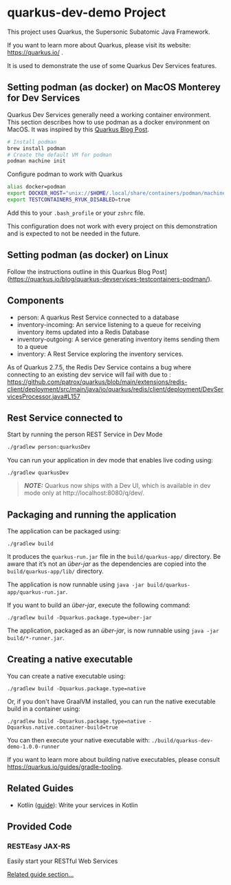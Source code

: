 # quarkus-dev-demo Project

This project uses Quarkus, the Supersonic Subatomic Java Framework.

If you want to learn more about Quarkus, please visit its website: https://quarkus.io/ .

It is used to demonstrate the use of some Quarkus Dev Services features.

## Setting podman (as docker) on MacOS Monterey for Dev Services

Quarkus Dev Services generally need a working container environment. This section describes how to use podman as a docker environment on MacOS. It was inspired by this [Quarkus Blog Post](https://quarkus.io/blog/quarkus-devservices-testcontainers-podman/).

```zsh
# Install podman
brew install podman
# Create the default VM for podman
podman machine init
```

Configure podman to work with Quarkus

```zsh
alias docker=podman
export DOCKER_HOST="unix://$HOME/.local/share/containers/podman/machine/podman-machine-default/podman.sock"
export TESTCONTAINERS_RYUK_DISABLED=true
```

Add this to your `.bash_profile` or your `zshrc` file.

This configuration does not work with every project on this demonstration and is expected to not be needed in the future.

## Setting podman (as docker) on Linux

Follow the instructions outline in this Quarkus Blog Post](https://quarkus.io/blog/quarkus-devservices-testcontainers-podman/).

## Components

* person: A quarkus Rest Service connected to a database
* inventory-incoming: An service listening to a queue for receiving inventory items updated into a Redis Database
* inventory-outgoing: A service generating inventory items sending them to a queue
* inventory: A Rest Service exploring the inventory services.


As of Quarkus 2.7.5, the Redis Dev Service contains a bug where connecting to an existing dev service will fail with due to : https://github.com/patrox/quarkus/blob/main/extensions/redis-client/deployment/src/main/java/io/quarkus/redis/client/deployment/DevServicesProcessor.java#L157

## Rest Service connected to 

Start by running the person REST Service in Dev Mode

```bash
./gradlew person:quarkusDev
```


You can run your application in dev mode that enables live coding using:
```shell script
./gradlew quarkusDev
```

> **_NOTE:_**  Quarkus now ships with a Dev UI, which is available in dev mode only at http://localhost:8080/q/dev/.

## Packaging and running the application

The application can be packaged using:
```shell script
./gradlew build
```
It produces the `quarkus-run.jar` file in the `build/quarkus-app/` directory.
Be aware that it’s not an _über-jar_ as the dependencies are copied into the `build/quarkus-app/lib/` directory.

The application is now runnable using `java -jar build/quarkus-app/quarkus-run.jar`.

If you want to build an _über-jar_, execute the following command:
```shell script
./gradlew build -Dquarkus.package.type=uber-jar
```

The application, packaged as an _über-jar_, is now runnable using `java -jar build/*-runner.jar`.

## Creating a native executable

You can create a native executable using: 
```shell script
./gradlew build -Dquarkus.package.type=native
```

Or, if you don't have GraalVM installed, you can run the native executable build in a container using: 
```shell script
./gradlew build -Dquarkus.package.type=native -Dquarkus.native.container-build=true
```

You can then execute your native executable with: `./build/quarkus-dev-demo-1.0.0-runner`

If you want to learn more about building native executables, please consult https://quarkus.io/guides/gradle-tooling.

## Related Guides

- Kotlin ([guide](https://quarkus.io/guides/kotlin)): Write your services in Kotlin

## Provided Code

### RESTEasy JAX-RS

Easily start your RESTful Web Services

[Related guide section...](https://quarkus.io/guides/getting-started#the-jax-rs-resources)

